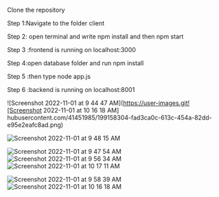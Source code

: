 Clone the repository

Step 1:Navigate to the folder client 

Step 2: open terminal and write npm install and then npm start

Step 3 :frontend is running on localhost:3000

Step 4:open database folder and run npm install

Step 5 :then type node app.js

Step 6 :backend is running on localhost:8001

![Screenshot 2022-11-01 at 9 44 47 AM](https://user-images.git![Screenshot 2022-11-01 at 10 16 18 AM]
hubusercontent.com/41451985/199158304-fad3ca0c-613c-454a-82dd-e95e2eafc8ad.png)

![Screenshot 2022-11-01 at 9 48 15 AM](https://user-images.githubusercontent.com/41451985/199158339-44f11697-9500-417e-af90-723633845450.png)

![Screenshot 2022-11-01 at 9 47 54 AM](https://user-images.githubusercontent.com/41451985/199158353-50d07b15-8fe2-443f-b4a3-2b645188f1bf.png)
![Screenshot 2022-11-01 at 9 56 34 AM](https://user-images.githubusercontent.com/41451985/199158876-7cfbb550-0f4a-4774-9047-3fb19a8fe5ed.png)![Screenshot 2022-11-01 at 10 17 11 AM](https://user-images.githubusercontent.com/41451985/199161103-c0369ff4-d494-49af-b102-84d261bf65f4.png)

![Screenshot 2022-11-01 at 9 58 39 AM](https://user-images.githubusercontent.com/41451985/199158884-d5233755-73e2-4025-89bf-b21164330a98.png)
![Screenshot 2022-11-01 at 10 16 18 AM](https://user-images.githubusercontent.com/41451985/199162436-62b68473-7516-499f-8190-a15183f2503c.png)

